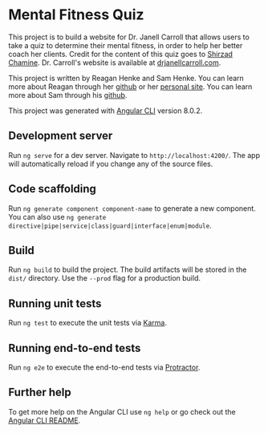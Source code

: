 # Mental Fitness Quiz

This project is to build a website for Dr. Janell Carroll that allows users to take a quiz to determine their mental fitness, in order to help her better coach her clients. Credit for the content of this quiz goes to [Shirzad Chamine](https://www.positiveintelligence.com/about/). Dr. Carroll's website is available at [drjanellcarroll.com](drjanellcarroll.com).

This project is written by Reagan Henke and Sam Henke. You can learn more about Reagan through her [github](https://github.com/reaganhenke) or her [personal site](reaganhenke.com). You can learn more about Sam through his [github](https://github.com/Sammy66).


This project was generated with [Angular CLI](https://github.com/angular/angular-cli) version 8.0.2.

## Development server

Run `ng serve` for a dev server. Navigate to `http://localhost:4200/`. The app will automatically reload if you change any of the source files.

## Code scaffolding

Run `ng generate component component-name` to generate a new component. You can also use `ng generate directive|pipe|service|class|guard|interface|enum|module`.

## Build

Run `ng build` to build the project. The build artifacts will be stored in the `dist/` directory. Use the `--prod` flag for a production build.

## Running unit tests

Run `ng test` to execute the unit tests via [Karma](https://karma-runner.github.io).

## Running end-to-end tests

Run `ng e2e` to execute the end-to-end tests via [Protractor](http://www.protractortest.org/).

## Further help

To get more help on the Angular CLI use `ng help` or go check out the [Angular CLI README](https://github.com/angular/angular-cli/blob/master/README.md).
